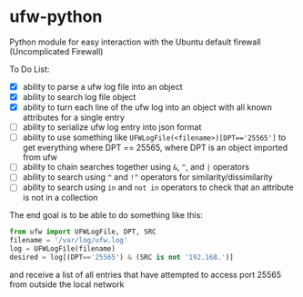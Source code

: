 # ufw-python
Python module for easy interaction with the Ubuntu default firewall (Uncomplicated Firewall)

To Do List:

- [x] ability to parse a ufw log file into an object
- [x] ability to search log file object 
- [x] ability to turn each line of the ufw log into an object with all known
attributes for a single entry
- [ ] ability to serialize ufw log entry into json format
- [ ] ability to use something like `UFWLogFile(<filename>)[DPT=='25565']` to
get everything where DPT == 25565, where DPT is an object imported from
ufw
- [ ] ability to chain searches together using `&`, `^`, and `|` operators
- [ ] ability to search using `^` and `!^` operators for similarity/dissimilarity
- [ ] ability to search using `in` and `not in` operators to check that an
attribute is not in a collection

The end goal is to be able to do something like this:

```Python
from ufw import UFWLogFile, DPT, SRC
filename = '/var/log/ufw.log'
log = UFWLogFile(filename)
desired = log[(DPT=='25565') & (SRC is not '192.168.')]
```

and receive a list of all entries that have attempted to access port 25565
from outside the local network